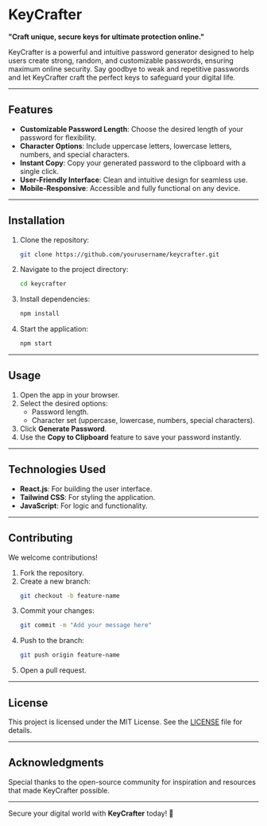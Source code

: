 # KeyCrafter

**"Craft unique, secure keys for ultimate protection online."**

KeyCrafter is a powerful and intuitive password generator designed to help users create strong, random, and customizable passwords, ensuring maximum online security. Say goodbye to weak and repetitive passwords and let KeyCrafter craft the perfect keys to safeguard your digital life.

---

## Features

- **Customizable Password Length**: Choose the desired length of your password for flexibility.
- **Character Options**: Include uppercase letters, lowercase letters, numbers, and special characters.
- **Instant Copy**: Copy your generated password to the clipboard with a single click.
- **User-Friendly Interface**: Clean and intuitive design for seamless use.
- **Mobile-Responsive**: Accessible and fully functional on any device.

---

## Installation

1. Clone the repository:
   ```bash
   git clone https://github.com/yourusername/keycrafter.git
   ```
2. Navigate to the project directory:
   ```bash
   cd keycrafter
   ```
3. Install dependencies:
   ```bash
   npm install
   ```
4. Start the application:
   ```bash
   npm start
   ```

---

## Usage

1. Open the app in your browser.
2. Select the desired options:
   - Password length.
   - Character set (uppercase, lowercase, numbers, special characters).
3. Click **Generate Password**.
4. Use the **Copy to Clipboard** feature to save your password instantly.

---

## Technologies Used

- **React.js**: For building the user interface.
- **Tailwind CSS**: For styling the application.
- **JavaScript**: For logic and functionality.

---

## Contributing

We welcome contributions!

1. Fork the repository.
2. Create a new branch:
   ```bash
   git checkout -b feature-name
   ```
3. Commit your changes:
   ```bash
   git commit -m "Add your message here"
   ```
4. Push to the branch:
   ```bash
   git push origin feature-name
   ```
5. Open a pull request.

---

## License

This project is licensed under the MIT License. See the [LICENSE](./LICENSE) file for details.

---

## Acknowledgments

Special thanks to the open-source community for inspiration and resources that made KeyCrafter possible.

---

Secure your digital world with **KeyCrafter** today! 🚀
